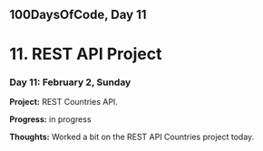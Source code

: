 ## 100DaysOfCode, Day 11

# 11. REST API Project

### Day 11: February 2, Sunday

**Project:** REST Countries API.

**Progress:** in progress

**Thoughts:** Worked a bit on the REST API Countries project today.